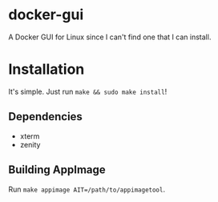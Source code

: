 # docker-gui
A Docker GUI for Linux since I can't find one that I can install.
# Installation
It's simple. Just run `make && sudo make install`!

## Dependencies
- xterm
- zenity
## Building AppImage
Run `make appimage AIT=/path/to/appimagetool`.
